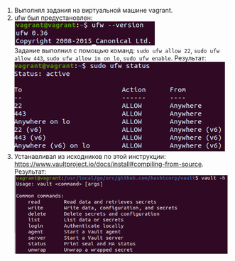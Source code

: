 1. Выполнял задания на виртуальной машине vagrant.
2. ufw был предустановлен:  
![](screenshots/ufw_installed.png)  
Задание выполнил с помощью команд: ```sudo ufw allow 22```, ```sudo ufw allow 443```, ```sudo ufw allow in on lo```, ```sudo ufw enable```. Результат:  
![](screenshots/ufw_rules.png)
3. Устанавливал из исходников по этой инструкции: https://www.vaultproject.io/docs/install#compiling-from-source. Результат:
![](screenshots/vault_installed.png)
